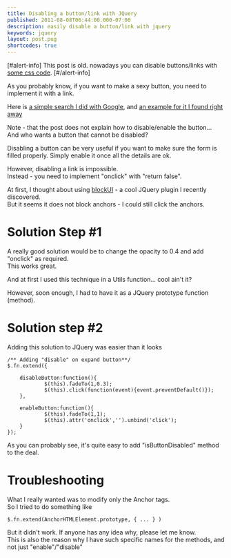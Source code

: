 ```yaml
---
title: Disabling a button/link with JQuery
published: 2011-08-08T06:44:00.000-07:00
description: easily disable a button/link with jquery
keywords: jquery
layout: post.pug
shortcodes: true
---
```


[#alert-info]
This post is old. nowadays you can disable buttons/links with [some css code](http://stackoverflow.com/questions/2091168/disable-a-link-using-css).
[#/alert-info]

As you probably know, if you want to make a sexy button, you need to implement it with a link.

Here is [a simple search I did with Google](http://www.google.com/search?sourceid=chrome&ie=UTF-8&q=how+to+make+a+sexy+button), and [an example for it I found right away](http://www.whoishostingthis.com/resources/sliding-door-buttons/)  

Note - that the post does not explain how to disable/enable the button... And who wants a button that cannot be disabled?  

Disabling a button can be very useful if you want to make sure the form is filled properly. Simply enable it once all the details are ok.  

However, disabling a link is impossible.  
Instead - you need to implement "onclick" with "return false".  

At first, I thought about using [blockUI](http://jquery.malsup.com/block/) - a cool JQuery plugin I recently discovered.  
But it seems it does not block anchors - I could still click the anchors.  

# Solution Step #1

A really good solution would be to change the opacity to 0.4 and add "onclick" as required.  
This works great.  

And at first I used this technique in a Utils function... cool ain't it?  

However, soon enough, I had to have it as a JQuery prototype function (method).  

# Solution step #2

Adding this solution to JQuery was easier than it looks  

```
/** Adding "disable" on expand button**/
$.fn.extend({  

    disableButton:function(){  
            $(this).fadeTo(1,0.3);  
            $(this).click(function(event){event.preventDefault()});  
    },  

    enableButton:function(){  
            $(this).fadeTo(1,1);  
            $(this).attr('onclick','').unbind('click');  
    }  
});  
```

As you can probably see, it's quite easy to add "isButtonDisabled" method to the deal.  

# Troubleshooting

What I really wanted was to modify only the Anchor tags.  
So I tried to do something like  

```
$.fn.extend(AnchorHTMLElement.prototype, { ... } )
```

But it didn't work. If anyone has any idea why, please let me know.  
This is also the reason why I have such specific names for the methods, and not just "enable"/"disable"